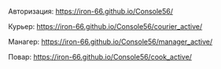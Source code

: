 Авторизация: https://iron-66.github.io/Console56/

Курьер: https://iron-66.github.io/Console56/courier_active/

Манагер: https://iron-66.github.io/Console56/manager_active/

Повар: https://iron-66.github.io/Console56/cook_active/
